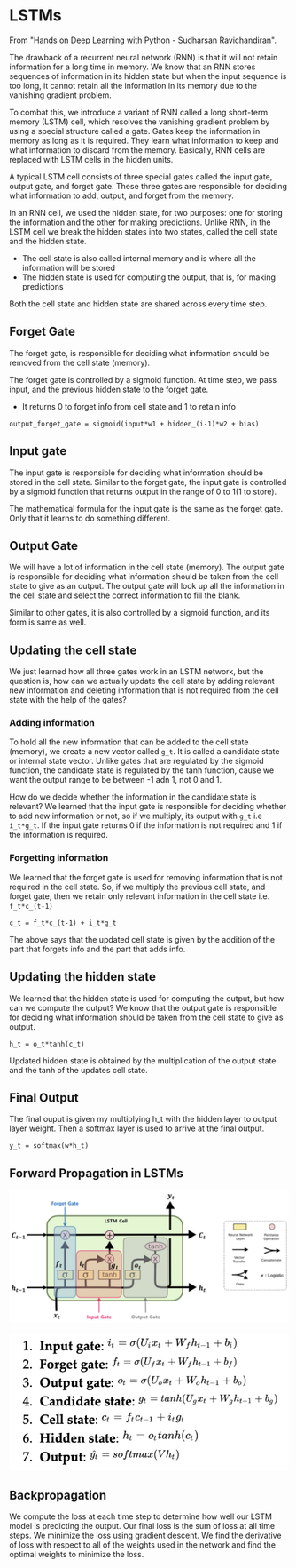 # LSTMs

From "Hands on Deep Learning with Python - Sudharsan Ravichandiran".

The drawback of a recurrent neural network (RNN) is that it will not retain information for a long time in memory. We know that an RNN stores sequences of 
information in its hidden state but when the input sequence is too long, it cannot retain all the information in its memory due to the vanishing gradient problem.

To combat this, we introduce a variant of RNN called a long short-term memory (LSTM) cell, which resolves the vanishing gradient problem by using a special 
structure called a gate. Gates keep the information in memory as long as it is required. They learn what information to keep and what information to discard 
from the memory. Basically, RNN cells are replaced with LSTM cells in the hidden units.

A typical LSTM cell consists of three special gates called the input gate, output gate, and forget gate. These three gates are responsible for deciding what 
information to add, output, and forget from the memory. 

In an RNN cell, we used the hidden state, for two purposes: one for storing the information and the other for making predictions. Unlike RNN, in the LSTM 
cell we break the hidden states into two states, called the cell state and the hidden state. 
- The cell state is also called internal memory and is where all the information will be stored
- The hidden state is used for computing the output, that is, for making predictions

Both the cell state and hidden state are shared across every time step.

## Forget Gate

The forget gate, is responsible for deciding what information should be removed from the cell state (memory).

The forget gate is controlled by a sigmoid function. At time step, we pass input, and the previous hidden state to the forget gate. 
- It returns 0 to forget info from cell state and 1 to retain info

```
output_forget_gate = sigmoid(input*w1 + hidden_(i-1)*w2 + bias)
```

## Input gate

The input gate is responsible for deciding what information should be stored in the cell state. 
Similar to the forget gate, the input gate is controlled by a sigmoid function that returns output in the range of 0 to 1(1 to store).

The mathematical formula for the input gate is the same as the forget gate. Only that it learns to do something different. 

## Output Gate

We will have a lot of information in the cell state (memory). The output gate is responsible for deciding what information should be taken from the cell state 
to give as an output. The output gate will look up all the information in the cell state and select the correct information to fill the blank. 

Similar to other gates, it is also controlled by a sigmoid function, and its form is same as well. 

## Updating the cell state

We just learned how all three gates work in an LSTM network, but the question is, how can we actually update the cell state by adding relevant new information and deleting information that is not required from the cell state with the help of the gates?

### Adding information

To hold all the new information that can be added to the cell state (memory), we create a new vector called `g_t`. It is called a candidate state or internal state vector. Unlike gates that are regulated by the sigmoid function, the candidate state is regulated by the tanh function, cause we want the output range to be 
between -1 adn 1, not 0 and 1. 

How do we decide whether the information in the candidate state is relevant? We learned that the input gate is responsible for deciding whether to add new information or not, so if we multiply, its output with `g_t` i.e `i_t*g_t`. If the input gate returns 0 if the information is not required and 1 if the information is required.

### Forgetting information

We learned that the forget gate is used for removing information that is not required in the cell state. So, if we multiply the previous cell state, and forget gate, then we retain only relevant information in the cell state i.e. `f_t*c_(t-1)`

```
c_t = f_t*c_(t-1) + i_t*g_t
```
The above says that the updated cell state is given by the addition of the part that forgets info and the part that adds info. 

## Updating the hidden state 

We learned that the hidden state is used for computing the output, but how can we compute the output? We know that the output gate is responsible for deciding what information should be taken from the cell state to give as output. 

```
h_t = o_t*tanh(c_t)
```
Updated hidden state is obtained by the multiplication of the output state and the tanh of the updates cell state. 


## Final Output 

The final ouput is given my multiplying h_t with the hidden layer to output layer weight. Then a softmax layer is used to arrive at the final output. 
```
y_t = softmax(w*h_t)
```

## Forward Propagation in LSTMs

![An LSTM fineprint](https://github.com/swarajdalmia/ML-Experiments/blob/master/notes/images/lstm.jpeg)

![Formulas for updates](https://github.com/swarajdalmia/ML-Experiments/blob/master/notes/images/lstm-equations.jpeg)


## Backpropagation 

We compute the loss at each time step to determine how well our LSTM model is predicting the output. Our final loss is the sum of loss at all time steps.
We minimize the loss using gradient descent. We find the derivative of loss with respect to all of the weights used in the network and find the optimal weights 
to minimize the loss. 



